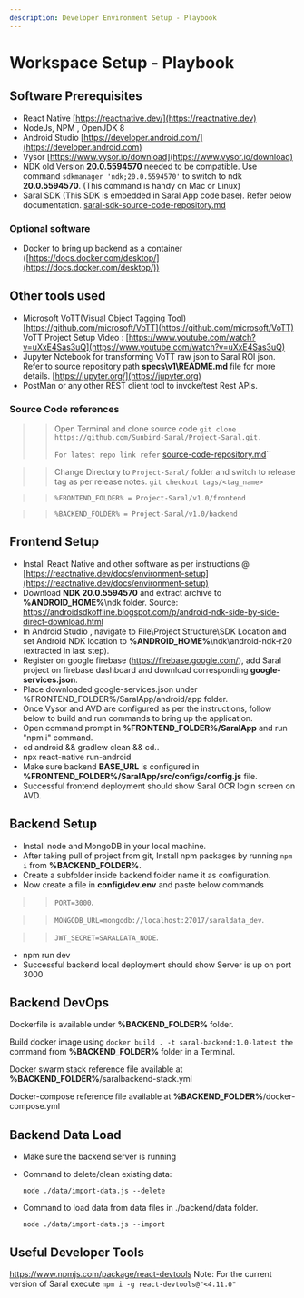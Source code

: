 ```yaml
---
description: Developer Environment Setup - Playbook
---
```


# Workspace Setup - Playbook

## Software Prerequisites

* React Native [https://reactnative.dev/](https://reactnative.dev)
* NodeJs, NPM , OpenJDK 8
* Android Studio [https://developer.android.com/](https://developer.android.com)
* Vysor [https://www.vysor.io/download](https://www.vysor.io/download)
* NDK old Version **20.0.5594570** needed to be compatible. Use command `sdkmanager 'ndk;20.0.5594570'` to switch to ndk **20.0.5594570**. (This command is handy on Mac or Linux)
* Saral SDK (This SDK is embedded in Saral App code base). Refer below documentation.  [saral-sdk-source-code-repository.md](../source-code/saral-sdk-source-code-repository.md "mention")

### Optional software

* Docker to bring up backend as a container ([https://docs.docker.com/desktop/](https://docs.docker.com/desktop/))

## Other tools used

* Microsoft VoTT(Visual Object Tagging Tool) [https://github.com/microsoft/VoTT](https://github.com/microsoft/VoTT) VoTT Project Setup Video : [https://www.youtube.com/watch?v=uXxE4Sas3uQ](https://www.youtube.com/watch?v=uXxE4Sas3uQ)
* Jupyter Notebook for transforming VoTT raw json to Saral ROI json. Refer to source repository path **specs\v1\README.md** file for more details. [https://jupyter.org/](https://jupyter.org)
* PostMan or any other REST client tool to invoke/test Rest APIs.

### Source Code references

> > Open Terminal and clone source code `git clone https://github.com/Sunbird-Saral/Project-Saral.git.`
> >
> > `For latest repo link refer` [source-code-repository.md](../source-code/source-code-repository.md "mention")``

> > Change Directory to `Project-Saral/` folder and switch to release tag as per release notes. `git checkout tags/<tag_name>`

> > `%FRONTEND_FOLDER% = Project-Saral/v1.0/frontend`

> > `%BACKEND_FOLDER% = Project-Saral/v1.0/backend`

## Frontend Setup

* Install React Native and other software as per instructions @ [https://reactnative.dev/docs/environment-setup](https://reactnative.dev/docs/environment-setup)
* Download **NDK 20.0.5594570** and extract archive to **%ANDROID\_HOME%**\ndk folder. Source: https://androidsdkoffline.blogspot.com/p/android-ndk-side-by-side-direct-download.html
* In Android Studio , navigate to File\Project Structure\SDK Location and set Android NDK location to **%ANDROID\_HOME%**\ndk\android-ndk-r20 (extracted in last step).
* Register on google firebase (https://firebase.google.com/), add Saral project on firebase dashboard and download corresponding **google-services.json**.
* Place downloaded google-services.json under %FRONTEND\_FOLDER%/SaralApp/android/app folder.
* Once Vysor and AVD are configured as per the instructions, follow below to build and run commands to bring up the application.
* Open command prompt in **%FRONTEND\_FOLDER%/SaralApp** and run "npm i" command.
* cd android && gradlew clean && cd..
* npx react-native run-android
* Make sure backend **BASE\_URL** is configured in **%FRONTEND\_FOLDER%/SaralApp/src/configs/config.js** file.
* Successful frontend deployment should show Saral OCR login screen on AVD.

## Backend Setup

* Install node and MongoDB in your local machine.
* After taking pull of project from git, Install npm packages by running `npm i` from **%BACKEND\_FOLDER%**.
* Create a subfolder inside backend folder name it as configuration.
* Now create a file in **config\dev.env** and paste below commands

> > `PORT=3000`.

> > `MONGODB_URL=mongodb://localhost:27017/saraldata_dev`.

> > `JWT_SECRET=SARALDATA_NODE`.

* npm run dev
* Successful backend local deployment should show Server is up on port 3000

## Backend DevOps

Dockerfile is available under **%BACKEND\_FOLDER%** folder.

Build docker image using `docker build . -t saral-backend:1.0-latest the` command from **%BACKEND\_FOLDER%** folder in a Terminal.

Docker swarm stack reference file available at **%BACKEND\_FOLDER%**/saralbackend-stack.yml

Docker-compose reference file available at **%BACKEND\_FOLDER%**/docker-compose.yml

## Backend Data Load

* Make sure the backend server is running
*   Command to delete/clean existing data:

    `node ./data/import-data.js --delete`
*   Command to load data from data files in ./backend/data folder.

    `node ./data/import-data.js --import`

## Useful Developer Tools

https://www.npmjs.com/package/react-devtools Note: For the current version of Saral execute `npm i -g react-devtools@"<4.11.0"`
